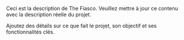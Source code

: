 Ceci est la description de The Fiasco. Veuillez mettre à jour ce contenu avec la description réelle du projet.

Ajoutez des détails sur ce que fait le projet, son objectif et ses fonctionnalités clés.
